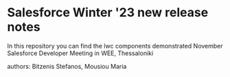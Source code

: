 # Salesforce Winter '23 new release notes

In this repository you can find the lwc components demonstrated November Salesforce Developer Meeting in WEE, Thessaloniki

authors: Bitzenis Stefanos, Mousiou Maria




